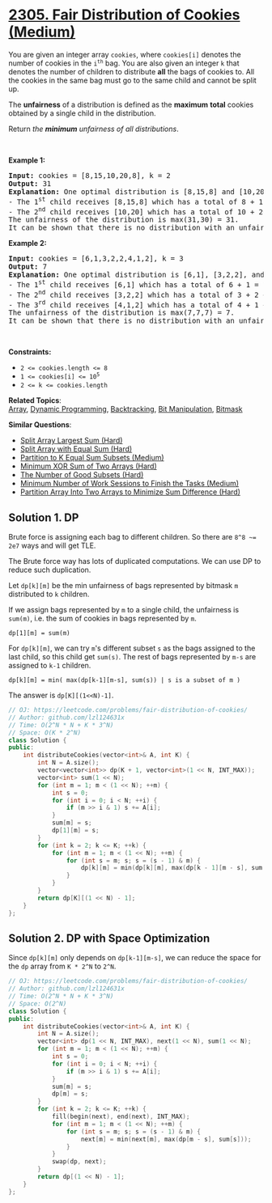 # [2305. Fair Distribution of Cookies (Medium)](https://leetcode.com/problems/fair-distribution-of-cookies/)

<p>You are given an integer array <code>cookies</code>, where <code>cookies[i]</code> denotes the number of cookies in the <code>i<sup>th</sup></code> bag. You are also given an integer <code>k</code> that denotes the number of children to distribute <strong>all</strong> the bags of cookies to. All the cookies in the same bag must go to the same child and cannot be split up.</p>

<p>The <strong>unfairness</strong> of a distribution is defined as the <strong>maximum</strong> <strong>total</strong> cookies obtained by a single child in the distribution.</p>

<p>Return <em>the <strong>minimum</strong> unfairness of all distributions</em>.</p>

<p>&nbsp;</p>
<p><strong>Example 1:</strong></p>

<pre><strong>Input:</strong> cookies = [8,15,10,20,8], k = 2
<strong>Output:</strong> 31
<strong>Explanation:</strong> One optimal distribution is [8,15,8] and [10,20]
- The 1<sup>st</sup> child receives [8,15,8] which has a total of 8 + 15 + 8 = 31 cookies.
- The 2<sup>nd</sup> child receives [10,20] which has a total of 10 + 20 = 30 cookies.
The unfairness of the distribution is max(31,30) = 31.
It can be shown that there is no distribution with an unfairness less than 31.
</pre>

<p><strong>Example 2:</strong></p>

<pre><strong>Input:</strong> cookies = [6,1,3,2,2,4,1,2], k = 3
<strong>Output:</strong> 7
<strong>Explanation:</strong> One optimal distribution is [6,1], [3,2,2], and [4,1,2]
- The 1<sup>st</sup> child receives [6,1] which has a total of 6 + 1 = 7 cookies.
- The 2<sup>nd</sup> child receives [3,2,2] which has a total of 3 + 2 + 2 = 7 cookies.
- The 3<sup>rd</sup> child receives [4,1,2] which has a total of 4 + 1 + 2 = 7 cookies.
The unfairness of the distribution is max(7,7,7) = 7.
It can be shown that there is no distribution with an unfairness less than 7.
</pre>

<p>&nbsp;</p>
<p><strong>Constraints:</strong></p>

<ul>
	<li><code>2 &lt;= cookies.length &lt;= 8</code></li>
	<li><code>1 &lt;= cookies[i] &lt;= 10<sup>5</sup></code></li>
	<li><code>2 &lt;= k &lt;= cookies.length</code></li>
</ul>


**Related Topics**:  
[Array](https://leetcode.com/tag/array/), [Dynamic Programming](https://leetcode.com/tag/dynamic-programming/), [Backtracking](https://leetcode.com/tag/backtracking/), [Bit Manipulation](https://leetcode.com/tag/bit-manipulation/), [Bitmask](https://leetcode.com/tag/bitmask/)

**Similar Questions**:
* [Split Array Largest Sum (Hard)](https://leetcode.com/problems/split-array-largest-sum/)
* [Split Array with Equal Sum (Hard)](https://leetcode.com/problems/split-array-with-equal-sum/)
* [Partition to K Equal Sum Subsets (Medium)](https://leetcode.com/problems/partition-to-k-equal-sum-subsets/)
* [Minimum XOR Sum of Two Arrays (Hard)](https://leetcode.com/problems/minimum-xor-sum-of-two-arrays/)
* [The Number of Good Subsets (Hard)](https://leetcode.com/problems/the-number-of-good-subsets/)
* [Minimum Number of Work Sessions to Finish the Tasks (Medium)](https://leetcode.com/problems/minimum-number-of-work-sessions-to-finish-the-tasks/)
* [Partition Array Into Two Arrays to Minimize Sum Difference (Hard)](https://leetcode.com/problems/partition-array-into-two-arrays-to-minimize-sum-difference/)

## Solution 1. DP

Brute force is assigning each bag to different children. So there are `8^8 ~= 2e7` ways and will get TLE.

The Brute force way has lots of duplicated computations. We can use DP to reduce such duplication.

Let `dp[k][m]` be the min unfairness of bags represented by bitmask `m` distributed to `k` children.

If we assign bags represented by `m` to a single child, the unfairness is `sum(m)`, i.e. the sum of cookies in bags represented by `m`.

```
dp[1][m] = sum(m)
```

For `dp[k][m]`, we can try `m`'s different subset `s` as the bags assigned to the last child, so this child get `sum(s)`. The rest of bags represented by `m-s` are assigned to `k-1` children.

```
dp[k][m] = min( max(dp[k-1][m-s], sum(s)) | s is a subset of m )
```

The answer is `dp[K][(1<<N)-1]`.

```cpp
// OJ: https://leetcode.com/problems/fair-distribution-of-cookies/
// Author: github.com/lzl124631x
// Time: O(2^N * N + K * 3^N)
// Space: O(K * 2^N)
class Solution {
public:
    int distributeCookies(vector<int>& A, int K) {
        int N = A.size();
        vector<vector<int>> dp(K + 1, vector<int>(1 << N, INT_MAX));
        vector<int> sum(1 << N);
        for (int m = 1; m < (1 << N); ++m) {
            int s = 0;
            for (int i = 0; i < N; ++i) {
                if (m >> i & 1) s += A[i];
            }
            sum[m] = s;
            dp[1][m] = s;
        }
        for (int k = 2; k <= K; ++k) {
            for (int m = 1; m < (1 << N); ++m) {
                for (int s = m; s; s = (s - 1) & m) {
                    dp[k][m] = min(dp[k][m], max(dp[k - 1][m - s], sum[s]));
                }
            }
        }
        return dp[K][(1 << N) - 1];
    }
};
```

## Solution 2. DP with Space Optimization

Since `dp[k][m]` only depends on `dp[k-1][m-s]`, we can reduce the space for the `dp` array from `K * 2^N` to `2^N`.

```cpp
// OJ: https://leetcode.com/problems/fair-distribution-of-cookies/
// Author: github.com/lzl124631x
// Time: O(2^N * N + K * 3^N)
// Space: O(2^N)
class Solution {
public:
    int distributeCookies(vector<int>& A, int K) {
        int N = A.size();
        vector<int> dp(1 << N, INT_MAX), next(1 << N), sum(1 << N);
        for (int m = 1; m < (1 << N); ++m) {
            int s = 0;
            for (int i = 0; i < N; ++i) {
                if (m >> i & 1) s += A[i];
            }
            sum[m] = s;
            dp[m] = s;
        }
        for (int k = 2; k <= K; ++k) {
            fill(begin(next), end(next), INT_MAX);
            for (int m = 1; m < (1 << N); ++m) {
                for (int s = m; s; s = (s - 1) & m) {
                    next[m] = min(next[m], max(dp[m - s], sum[s]));
                }
            }
            swap(dp, next);
        }
        return dp[(1 << N) - 1];
    }
};
```
